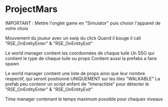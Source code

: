 # ProjectMars
 
IMPORTANT : Mettre l'onglet game en "Simulator" puis choisir l'appareil de votre choix

Mouvement du joueur avec un swip du click
Quand il bouge il call "RSE_OnEntityEnter" & "RSE_OnEntityExit"

Le world manager contient les coordonnées de chaque tuile
Un SSO qui contient le type de chaque tuile ou props
Contient aussi la prefabs a faire spawn

Le world manager contient une liste de props ainsi que leur nombre respectif, qui seront positionné UNIQUEMENT sur les tiles "WALKABLE"
La prefab peu contenir un script enfant de "Interactible" pour détecter le "RSE_OnEntityEnter" & "RSE_OnEntityExit"

Time manager contenant le temps maximum possible pour chaquex niveaux